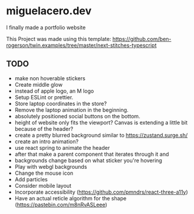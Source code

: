 # miguelacero.dev
I finally made a portfolio website

This Project was made using this template: https://github.com/ben-rogerson/twin.examples/tree/master/next-stitches-typescript

## TODO
* make non hoverable stickers
* Create middle glow
* instead of apple logo, an M logo
* Setup ESLint or prettier.
* Store laptop coordinates in the store?
* Remove the laptop animation in the beginning.
* absolutely positioned social buttons on the bottom.
* height of website only fits the viewport? Canvas is extending a little bit because of the header?
* create a pretty blurred background similar to https://zustand.surge.sh/
* create an intro animation?
* use react spring to animate the header
* after that make a parent component that iterates through it and
* backgrounds change based on what sticker you're hovering
* Play with webgl backgrounds
* Change the mouse icon
* Add particles
* Consider mobile layout
* Incorporate accessibility (https://github.com/pmndrs/react-three-a11y)
* Have an actual reticle algorithm for the shape (https://pastebin.com/m8nRvASLeee)
